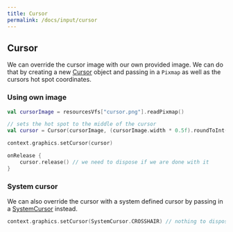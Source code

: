 ```yaml
---
title: Cursor
permalink: /docs/input/cursor
---
```


## Cursor

We can override the cursor image with our own provided image. We can do that by creating a new [Cursor](https://github.com/littlektframework/littlekt/blob/master/core/src/commonMain/kotlin/com/lehaine/littlekt/graphics/Cursor.kt) object and passing in a `Pixmap` as well as the cursors hot spot coordinates.

### Using own image

```kotlin
val cursorImage = resourcesVfs["cursor.png"].readPixmap()

// sets the hot spot to the middle of the cursor
val cursor = Cursor(cursorImage, (cursorImage.width * 0.5f).roundToInt(), (cursorImage.height * 0.5f).roundToInt())

context.graphics.setCursor(cursor)

onRelease {
    cursor.release() // we need to dispose if we are done with it
}
```

### System cursor

We can also override the cursor with a system defined cursor by passing in a [SystemCursor](https://github.com/littlektframework/littlekt/blob/master/core/src/commonMain/kotlin/com/lehaine/littlekt/graphics/SystemCursor.kt) instead.

```kotlin
context.graphics.setCursor(SystemCursor.CROSSHAIR) // nothing to dispose here
```
